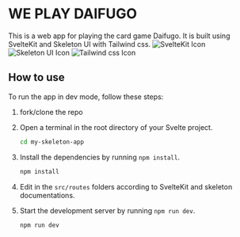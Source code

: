 # WE PLAY DAIFUGO

This is a web app for playing the card game Daifugo. It is built using SvelteKit and Skeleton UI with Tailwind css.
![SvelteKit Icon](https://svelte.dev/svelte-logo-horizontal.svg)
![Skeleton UI Icon](https://user-images.githubusercontent.com/1509726/199282306-7454adcb-b765-4618-8438-67655a7dee47.png) 
![Tailwind css Icon](https://icons8.com/icon/4PiNHtUJVbLs/tailwind-css)
## How to use
To run the app in dev mode, follow these steps:

1. fork/clone the repo
2. Open a terminal in the root directory of your Svelte project.
    ```bash
    cd my-skeleton-app
    ```
3. Install the dependencies by running `npm install`.
    ```bash
    npm install

    ```

4. Edit in the `src/routes` folders according to SvelteKit and skeleton documentations.

5. Start the development server by running `npm run dev`.
    ```bash
    npm run dev
    ```
